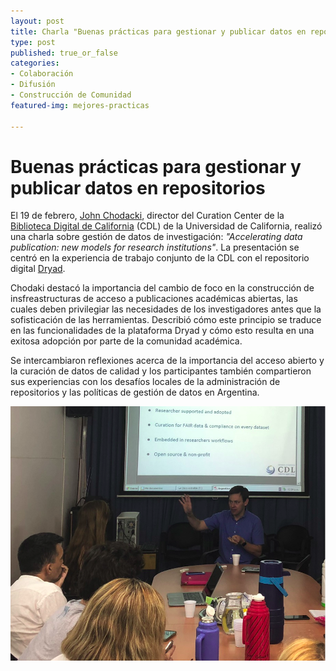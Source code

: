 ```yaml
---
layout: post
title: Charla "Buenas prácticas para gestionar y publicar datos en repositorios"
type: post
published: true_or_false
categories:
- Colaboración
- Difusión
- Construcción de Comunidad
featured-img: mejores-practicas

---
```


# Buenas prácticas para gestionar y publicar datos en repositorios

El 19 de febrero, [John Chodacki](https://www.cdlib.org/contact/staff_directory/jchodacki.html), director del Curation Center de la [Biblioteca Digital de California](https://www.cdlib.org/) (CDL) de la Universidad de California, realizó una charla sobre gestión de datos de investigación: _"Accelerating data publication: new models for research institutions"_. La presentación se centró en la experiencia de trabajo conjunto de la CDL con el repositorio digital [Dryad](https://datadryad.org/). 

Chodaki destacó la importancia del cambio de foco en la construcción de insfreastructuras de acceso a publicaciones académicas abiertas, las cuales deben privilegiar las necesidades de los investigadores antes que la sofisticación de las herramientas. Describió cómo este principio se traduce en las funcionalidades de la plataforma Dryad y cómo esto resulta en una exitosa adopción por parte de la comunidad académica.

Se intercambiaron reflexiones acerca de la importancia del acceso abierto y la curación de datos de calidad y los participantes también compartieron sus experiencias con los desafíos locales de la administración de repositorios y las políticas de gestión de datos en Argentina.

![Chodaki](/assets/img/posts/chodaki.png)

